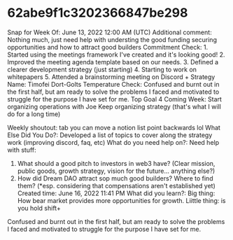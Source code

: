 # 62abe9f1c3202366847be298

Snap for Week Of: June 13, 2022 12:00 AM (UTC)
Additional comment: Nothing much, just need help with understing the good funding securing opportunities and how to attract good builders
Commitment Check: 1. Started using the meetings framework I've created and it's looking good! 
2. Improved the meeting agenda template based on our needs.
3. Defined a clearer development strategy (just starting)
4. Starting to work on whitepapers
5. Attended a brainstorming meeting on Discord + Strategy
Name: Timofei Dort-Golts
Temperature Check: Confused and burnt out in the first half, but am ready to solve the problems I faced and motivated to struggle for the purpose I have set for me.
Top Goal 4 Coming Week: Start organizing operations with Joe
Keep organizing strategy (that's what I will do for a long time)


Weekly shoutout: tab you can move a notion list point backwards lol
What Else Did You Do?: Developed a list of topics to cover along the strategy work (improving discord, faq, etc)
What do you need help on?: Need help with stuff:
1. What should a good pitch to investors in web3 have? (Clear mission, public goods, growth strategy, vision for the future... anything else?)
2. How did Dream DAO attract sop much good builders? Where to find them? (*esp. considering that compensations aren't established yet)
Created time: June 16, 2022 11:41 PM
What did you learn?: Big thing: How bear market provides more opportunities for growth. Liittle thing: is you hold shift+

Confused and burnt out in the first half, but am ready to solve the problems I faced and motivated to struggle for the purpose I have set for me.